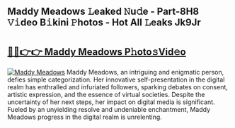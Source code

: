 ## Maddy Meadows 𝙻eaked 𝙽u𝚍e - Part-8H8 𝚅𝚒deo B𝚒kini 𝙿hotos - Hot All 𝙻eaks Jk9Jr

# <h2><a href="http://ld4j8e.urlbe.top/?page=Maddy+Meadows">🔗🔗👉👉 Maddy Meadows P𝚑oto𝚜Vid𝚎o</a></h2>

[![Maddy Meadows](https://i.imgur.com/eBuTRDB.gif)](http://ld4j8e.urlbe.top/?page=Maddy+Meadows)
Maddy Meadows, an intriguing and enigmatic person, defies simple categorization. Her innovative self-presentation in the digital realm has enthralled and infuriated followers, sparking debates on consent, artistic expression, and the essence of virtual societies. Despite the uncertainty of her next steps, her impact on digital media is significant. Fueled by an unyielding resolve and undeniable enchantment, Maddy Meadows progress in the digital realm is unrelenting.
